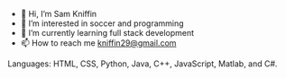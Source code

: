 - 👋 Hi, I’m Sam Kniffin
- 👀 I’m interested in soccer and programming
- 🌱 I’m currently learning full stack development
- 📫 How to reach me kniffin29@gmail.com

Languages: HTML, CSS, Python, Java, C++, JavaScript, Matlab, and C#. 

<!---
kniffin11/kniffin11 is a ✨ special ✨ repository because its `README.md` (this file) appears on your GitHub profile.
You can click the Preview link to take a look at your changes.
--->
